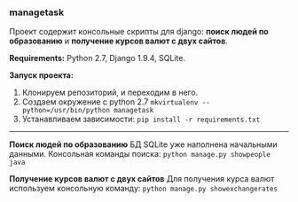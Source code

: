 ### managetask

Проект содержит консольные скрипты для django:  **поиск людей по образованию** и **получение курсов валют с двух сайтов**.
 
**Requirements:** Python 2.7, Django 1.9.4, SQLite.

**Запуск проекта:**  
 1. Клонируем репозиторий, и переходим в него.
 2. Создаем окружение с python 2.7 `mkvirtualenv --python=/usr/bin/python managetask`
 3. Устанавливаем зависимости: `pip install -r requirements.txt`

----------

**Поиск людей по образованию**
БД  SQLite уже наполнена начальными данными.
Консольная команды поиска: `python manage.py showpeople java`

**Получение курсов валют с двух сайтов**
Для получения курса валют используем консольную команду:  `python manage.py showexchangerates`
